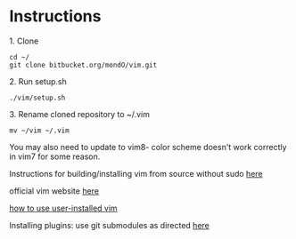 # Instructions

1\. Clone 

```
cd ~/
git clone bitbucket.org/mondO/vim.git

```

2\. Run setup.sh
```
./vim/setup.sh
```

3\. Rename cloned repository to ~/.vim
```
mv ~/vim ~/.vim
```

You may also need to update to vim8- color scheme doesn't work correctly in vim7 for some reason.

Instructions for building/installing vim from source without sudo [here](https://superuser.com/questions/162560/how-to-install-vim-on-linux-when-i-dont-have-root-permissions)

official vim website [here](https://www.vim.org/git.php)

[how to use user-installed vim](https://stackoverflow.com/questions/17672259/how-to-use-local-user-installed-version-of-vim-linux/17672393)

Installing plugins: use git submodules as directed [here](https://gist.github.com/manasthakur/d4dc9a610884c60d944a4dd97f0b3560)
